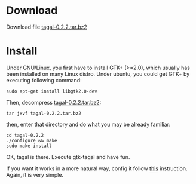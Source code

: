 # Download #

Download file [tagal-0.2.2.tar.bz2](http://tagal.googlecode.com/files/tagal-0.2.2.tar.bz2)

# Install #

Under GNU/Linux, you first have to install GTK+ (>=2.0), which usually has been installed on many Linux distro. Under ubuntu, you could get GTK+ by executing following command:
```
sudo apt-get install libgtk2.0-dev
```


Then, decompress [tagal-0.2.2.tar.bz2](http://tagal.googlecode.com/files/tagal-0.2.2.tar.bz2):
```
tar jxvf tagal-0.2.2.tar.bz2
```

then, enter that directory and do what you may be already familiar:
```
cd tagal-0.2.2
./configure && make
sudo make install
```

OK, tagal is there. Execute gtk-tagal and have fun.

If you want it works in a more natural way, config it follow [this](http://code.google.com/p/tagal/wiki/Config) instruction. Again, it is very simple.